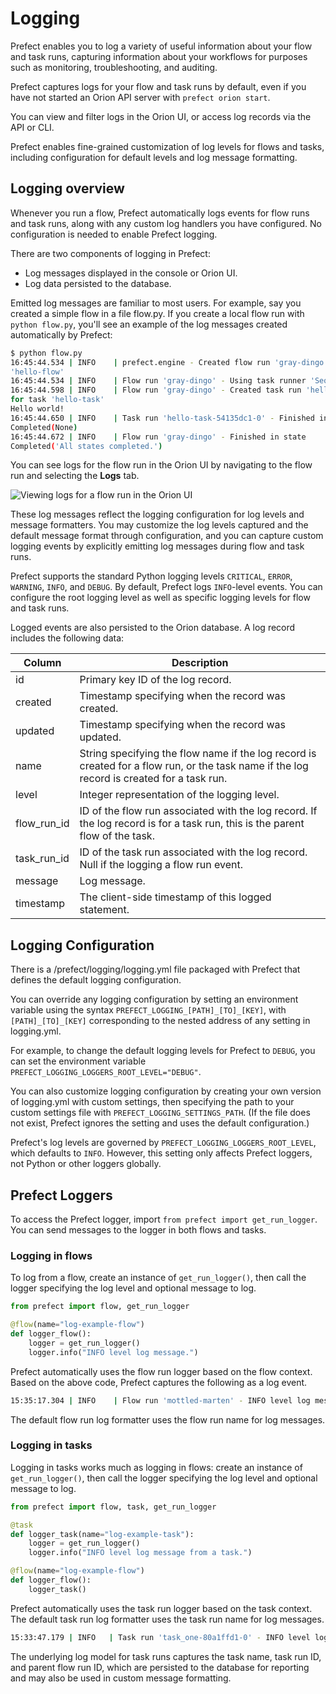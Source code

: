 # Logging

Prefect enables you to log a variety of useful information about your flow and task runs, capturing information about your workflows for purposes such as monitoring, troubleshooting, and auditing.

Prefect captures logs for your flow and task runs by default, even if you have not started an Orion API server with `prefect orion start`.

You can view and filter logs in the Orion UI, or access log records via the API or CLI.

Prefect enables fine-grained customization of log levels for flows and tasks, including configuration for default levels and log message formatting.

## Logging overview

Whenever you run a flow, Prefect automatically logs events for flow runs and task runs, along with any custom log handlers you have configured. No configuration is needed to enable Prefect logging.

There are two components of logging in Prefect: 

- Log messages displayed in the console or Orion UI.
- Log data persisted to the database.

Emitted log messages are familiar to most users. For example, say you created a simple flow in a file flow.py. If you create a local flow run with `python flow.py`, you'll see an example of the log messages created automatically by Prefect:

```bash
$ python flow.py
16:45:44.534 | INFO    | prefect.engine - Created flow run 'gray-dingo' for flow 
'hello-flow'
16:45:44.534 | INFO    | Flow run 'gray-dingo' - Using task runner 'SequentialTaskRunner'
16:45:44.598 | INFO    | Flow run 'gray-dingo' - Created task run 'hello-task-54135dc1-0' 
for task 'hello-task'
Hello world!
16:45:44.650 | INFO    | Task run 'hello-task-54135dc1-0' - Finished in state 
Completed(None)
16:45:44.672 | INFO    | Flow run 'gray-dingo' - Finished in state 
Completed('All states completed.')
```

You can see logs for the flow run in the Orion UI by navigating to the flow run and selecting the **Logs** tab.

![Viewing logs for a flow run in the Orion UI](/img/concepts/flow_run_logs.png)

These log messages reflect the logging configuration for log levels and message formatters. You may customize the log levels captured and the default message format through configuration, and you can capture custom logging events by explicitly emitting log messages during flow and task runs.

Prefect supports the standard Python logging levels `CRITICAL`, `ERROR`, `WARNING`, `INFO`, and `DEBUG`. By default, Prefect logs `INFO`-level events. You can configure the root logging level as well as specific logging levels for flow and task runs.

Logged events are also persisted to the Orion database. A log record includes the following data:

| Column | Description |
| --- | --- |
| id | Primary key ID of the log record. |
| created | Timestamp specifying when the record was created. |
| updated | Timestamp specifying when the record was updated. |
| name | String specifying the flow name if the log record is created for a flow run, or the task name if the log record is created for a task run. |
| level | Integer representation of the logging level. |
| flow_run_id | ID of the flow run associated with the log record. If the log record is for a task run, this is the parent flow of the task. | 
| task_run_id | ID of the task run associated with the log record. Null if the logging a flow run event. |
| message | Log message. |
| timestamp | The client-side timestamp of this logged statement. |

## Logging Configuration

There is a /prefect/logging/logging.yml file packaged with Prefect that defines the default logging configuration. 

You can override any logging configuration by setting an environment variable using the syntax `PREFECT_LOGGING_[PATH]_[TO]_[KEY]`, with `[PATH]_[TO]_[KEY]` corresponding to the nested address of any setting in logging.yml. 

For example, to change the default logging levels for Prefect to `DEBUG`, you can set the environment variable `PREFECT_LOGGING_LOGGERS_ROOT_LEVEL="DEBUG"`.

You can also customize logging configuration by creating your own version of logging.yml with custom settings, then specifying the path to your custom settings file with `PREFECT_LOGGING_SETTINGS_PATH`. (If the file does not exist, Prefect ignores the setting and uses the default configuration.)

Prefect's log levels are governed by `PREFECT_LOGGING_LOGGERS_ROOT_LEVEL`, which defaults to `INFO`. However, this setting only affects Prefect loggers, not Python or other loggers globally.

## Prefect Loggers

To access the Prefect logger, import `from prefect import get_run_logger`. You can send messages to the logger in both flows and tasks.

### Logging in flows

To log from a flow, create an instance of `get_run_logger()`, then call the logger specifying the log level and optional message to log.

```python
from prefect import flow, get_run_logger

@flow(name="log-example-flow")
def logger_flow():
    logger = get_run_logger()
    logger.info("INFO level log message.")
```

Prefect automatically uses the flow run logger based on the flow context. Based on the above code, Prefect captures the following as a log event.

```bash
15:35:17.304 | INFO    | Flow run 'mottled-marten' - INFO level log message.
```

The default flow run log formatter uses the flow run name for log messages.

### Logging in tasks

Logging in tasks works much as logging in flows: create an instance of `get_run_logger()`, then call the logger specifying the log level and optional message to log.

```python
from prefect import flow, task, get_run_logger

@task
def logger_task(name="log-example-task"):
    logger = get_run_logger()
    logger.info("INFO level log message from a task.")

@flow(name="log-example-flow")
def logger_flow():
    logger_task()
```

Prefect automatically uses the task run logger based on the task context. The default task run log formatter uses the task run name for log messages. 

```bash
15:33:47.179 | INFO   | Task run 'task_one-80a1ffd1-0' - INFO level log message from a task.
```

The underlying log model for task runs captures the task name, task run ID, and parent flow run ID, which are persisted to the database for reporting and may also be used in custom message formatting.
